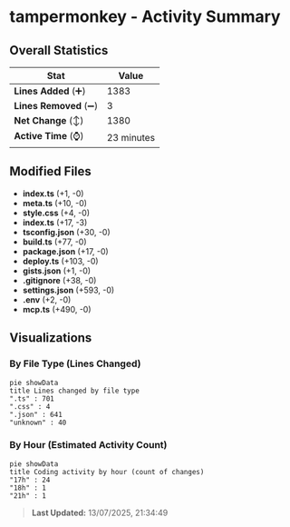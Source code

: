# tampermonkey - Activity Summary 

## Overall Statistics

| Stat                   | Value                                                             |
| ---------------------- | ----------------------------------------------------------------- |
| **Lines Added** (➕)   | 1383                                          |
| **Lines Removed** (➖) | 3                                        |
| **Net Change** (↕)    | 1380                |
| **Active Time** (⌚)   | 23 minutes |


## Modified Files
- **index.ts** (+1, -0)
- **meta.ts** (+10, -0)
- **style.css** (+4, -0)
- **index.ts** (+17, -3)
- **tsconfig.json** (+30, -0)
- **build.ts** (+77, -0)
- **package.json** (+17, -0)
- **deploy.ts** (+103, -0)
- **gists.json** (+1, -0)
- **.gitignore** (+38, -0)
- **settings.json** (+593, -0)
- **.env** (+2, -0)
- **mcp.ts** (+490, -0)

## Visualizations

### By File Type (Lines Changed)

```mermaid
pie showData
title Lines changed by file type
".ts" : 701
".css" : 4
".json" : 641
"unknown" : 40
```

### By Hour (Estimated Activity Count)

```mermaid
pie showData
title Coding activity by hour (count of changes)
"17h" : 24
"18h" : 1
"21h" : 1
```


> **Last Updated:** 13/07/2025, 21:34:49